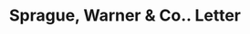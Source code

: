 ---
doi: 10.7916/D8GT7060
date_other: '1880'
date_other_textual: 1880-1889
form: correspondence
genre:
- Letters (correspondence)
name:
- Sprague, Warner & Co.
object_in_context_url: https://biggert.cul.columbia.edu/items/view/ave_biggert_00248
subject_hierarchical_geographic:
- Chicago, Illinois, United States
subject_name:
- Sprague, Warner & Co.
title: Sprague, Warner & Co.. Letter
sort_title: Sprague, Warner & Co.. Letter
call_number: ave_biggert_00248
coordinates:
- 41.83694444444445,-87.68472222222222
pid: ave_biggert_00248
identifiers: ave_biggert_00248
permalink: /biggert/ave_biggert_00248/
layout: iiif-image-page
---